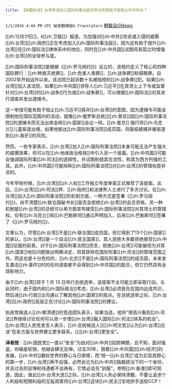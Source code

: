 ```yaml
---
title: 【秘翻在线】台湾考虑加入国际刑事法庭的举动究竟能不能阻止中共攻台？
---
```

`1/1/2024 4:44 PM UTC 秘密翻譯組G-Translators` [轉載自GNews](https://gnews.org/articles/2173144)



[[zh:12月31日]]，《[[zh:卫报]]》报道，为加强对[[zh:中共]]攻击或入侵的威慑[[zh:台湾]][[zh:政府]]正在考虑加入[[zh:国际刑事法庭]]，因为这有助于提升[[zh:台湾]]在[[zh:国际法]]律体系中的地位，同时在[[zh:中共国]]试图将其孤立时增强[[zh:台湾]]的全球参与度。

[[zh:国际刑事法院]]是根据《[[zh:罗马规约]]》设立的，该规约定义了核心的四种国际罪行：[[zh:种族灭绝罪]]、[[zh:危害人类罪]]、[[zh:战争罪]]和侵略罪。自2002年开始运作以来，该法院已起诉数十名被指控的[[zh:战争罪]]犯。如果[[zh:台湾]]加入该法院，如果[[zh:中共国]]领导人[[zh:习近平]]在其领土上下令或监督针对[[zh:台湾]]的[[zh:战争]]行为或[[zh:战争罪]]，可以根据[[zh:国际法]]对其进行调查并发出逮捕令。

这一举措可能有助于阻止[[zh:习近平]]吞并[[zh:台湾]]的意图，因为逮捕令可能会限制他在国际范围内的活动，就像[[zh:俄罗斯总统]][[zh:普京]]因[[zh:国际刑事法院]]的逮捕令而无法出席金砖[[zh:国家]]会议一样。[[zh:普京]] 强行将[[zh:乌克兰]]儿童驱逐出境，如果他抵达[[zh:国际刑事法院]]成员国，将面临被捕并被驱逐到[[zh:海牙]]的风险。

然而，一些专家表示，[[zh:台湾]]加入[[zh:国际刑事法院]]本身可能无法产生强大的威慑效果，但可以在[[zh:地缘政治格局]]中引入另一个层面。[[zh:中共国]]可能会强调国际刑事[[zh:司法]]的选择性，并试图削弱其合法性，称其为西方列强的工具。此外，[[zh:中共国]]可能辩称[[zh:国际刑事法院]]对[[zh:台湾]]的管辖权是非法的。

今年早些时候，[[zh:台湾]][[zh:人权]]工作独立年度审查正式推荐了该提案。此后，[[zh:台湾]][[zh:司法]]界、[[zh:政府]]和法律界人士进行了多次讨论。在[[zh:台湾]]加入[[zh:国际刑事法院]]的机制方面，一种方式是签署《[[zh:罗马规约]]》。尚不清楚[[zh:联合国秘书长]]是否会拒绝[[zh:台湾]]的会员资格。另一种机制是[[zh:台湾]]的总统可以单方面宣布接受[[zh:国际刑事法院]]对其领土的管辖权。仅有[[zh:乌克兰]]和[[zh:巴勒斯坦]]通过声明加入，后来[[zh:巴勒斯坦]]签署了《[[zh:罗马规约]]》。

文章认为，尽管[[zh:台湾]]不是[[zh:联合国]]成员国，但它得到了13个[[zh:国家]]的承认。[[zh:台湾]]是一个自治[[zh:民主国家]]，其人民绝大多数拒绝接受[[zh:中国]]征服的前景。对于[[zh:国际刑事法院]]而言，拒绝[[zh:台湾]]可能被视为对其[[zh:国家]]地位问题做出明确决定，将其排除在国际刑事[[zh:司法]]的管辖范围之外。而这也是十分危险的，[[zh:北京]]不是[[zh:国际刑事法院]]的成员国，未来发生袭击[[zh:事件]]时的任何调查都不会得到[[zh:中共国]]的配合，但它仍然具有全球影响力。

由于[[zh:台湾]]将于 1 月 13 日举行总统选举，该提案不太可能立即采取行动。与此同时，由于国内和[[zh:国际政治]]考虑，[[zh:台湾]]必须首先在国内达成共识，然后进[[zh:行政]]治沟通以了解其他[[zh:国家]]的观点。在总统选举之际，[[zh:台湾]][[zh:政府]]高层正在讨论[[zh:国际刑事法院]]的建议。

执政党候选人[[zh:赖清德]]的竞选团队表示，如果当选，他将“很高兴看到[[zh:司法]]界继续讨论任何可以进一步使[[zh:台湾]]融入国际[[zh:司法]]体系的机会”。[[zh:台湾]]人民党发言人表示，[[zh:总统候选人]][[zh:柯文哲]]认为[[zh:台湾]]应该“在各方面与世界建立更多联系，让[[zh:台湾]]更安全”。



**译者按**：[[zh:国民党]]一直以“安全”为由对[[zh:中共]]奴颜婢膝，且不知，面对强盗，你越是软弱，他越会肆无忌惮。过去30年，随着[[zh:中共国]][[zh:经济]]的发展，[[zh:中共]]霸权世界的野心与日俱增，而“统一[[zh:台湾]]”成为实现其野心的第一步，[[zh:台湾]]再不自强，必然会沦为[[zh:中共]]独裁统治下的一个省份，并且过去的忌惮和待遇都不会再有，它势必会先“驯服”，参照[[zh:香港]]即可知道。因此，值此[[zh:台湾大选]]之际，[[zh:台湾]]人务必保持清醒，不要让追求个人利益和短期利益的无耻政客将[[zh:台湾]]这块[[zh:民主]]宝地拱手送给CCP！

